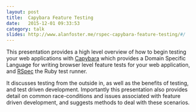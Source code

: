 ```yaml
---
layout: post
title:  Capybara Feature Testing
date:   2015-12-01 09:33:53
category: talk
slides: http://www.alanfoster.me/rspec-capybara-feature-testing/#/
---
```


This presentation provides a high level overview of how to begin testing your web applications
with [Capybara](https://github.com/teamcapybara/capybara) which provides a Domain Specific Language for writing browser level feature tests for your web application, and [RSpec](http://rspec.info/) the Ruby test runner.

It discusses testing from the outside in, as well as the benefits of testing, and test driven development.
Importantly this presentation also provides detail on common race-conditions and issues associated with
feature driven development, and suggests methods to deal with these scenarios.